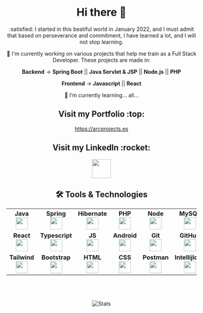 <div align="center">
    <h1>Hi there 👋</h1> 
    <p> :satisfied: I started in this beatiful world in January 2022, and I must admit that based on perseverance and commitment, I have learned a lot, and I will not     stop learning. </p>
    <p> 🔭 I'm currently working on various projects that help me train as a Full Stack Developer. These projects are made in: </p>
    <p><b>Backend</b>  -> <b>Spring Boot</b> || <b>Java Servlet & JSP</b> || <b>Node.js</b> || <b>PHP</b></p>
    <p><b>Frontend</b> -> <b>Javascript</b> || <b>React</b></p>
    <p>🌱 I’m currently learning...  all...</p>
    <h2> Visit my Portfolio :top: </h2>
    <a href="https://arcprojects.es" target="_blank">
        https://arcprojects.es    
    </a>
    <h2> Visit my LinkedIn :rocket: </h3>
    <a href="https://www.linkedin.com/in/antonio-rufino-casasus/">
        <img align=center height="50" src="https://user-images.githubusercontent.com/103459716/194719773-32f70ef4-5ff9-4f56-855b-d57c35ef85d9.png" />
    </a>
    <h2> 🛠 Tools & Technologies</h2>
    <table width="320px" align="center">
        <tbody>
            <tr valign="top">
                <td width="80px" align="center">
                    <span><strong>Java</strong></span><br>
                    <img height="32" src="https://cdn.jsdelivr.net/gh/devicons/devicon/icons/java/java-original.svg">
                </td>
                <td width="80px" align="center">
                    <span><strong>Spring</strong></span><br>
                    <img height="32px" src="https://cdn.jsdelivr.net/gh/devicons/devicon/icons/spring/spring-original.svg">
                </td>
                <td width="80px" align="center">
                    <span><strong>Hibernate</strong></span><br>
                    <img height="32px" src="https://user-images.githubusercontent.com/103459716/194718846-455b6051-6f38-42cb-abe8-59f2e69e3c01.png">
                </td>
                <td width="80px" align="center">
                    <span><strong>PHP</strong></span><br>
                    <img height="32px" src="https://user-images.githubusercontent.com/103459716/229304605-e832a371-b96a-4cc2-b6fc-861df69f5147.png">
                </td>
                <td width="80px" align="center">
                    <span><strong>Node</strong></span><br>
                    <img height="32px" src="https://e7.pngegg.com/pngimages/906/282/png-clipart-logo-computer-icons-php-wm-logo-text-label.png">
                </td>
                <td width="80px" align="center">
                    <span><strong>MySQL</strong></span><br>
                    <img height="32px" src="https://cdn.jsdelivr.net/gh/devicons/devicon/icons/mysql/mysql-plain.svg">
                </td>
                <td width="80px" align="center">
                    <span><strong>MongoDB</strong></span><br>
                    <img height="32px" src="https://cdn.jsdelivr.net/gh/devicons/devicon/icons/mysql/mysql-plain.svg">
                </td>
                <td width="80px" align="center">
                    <span><strong>ElasticSearch</strong></span><br>
                    <img height="32px" src="https://user-images.githubusercontent.com/103459716/194718803-23b0ec9b-91d9-4431-9443-caca463db2b4.png">
                </td>
                <td width="80px" align="center">
                    <span><strong>Docker</strong></span><br>
                    <img height="32px" src="https://cdn.jsdelivr.net/gh/devicons/devicon/icons/docker/docker-original-wordmark.svg">
                </td>
            </tr>
            <tr valign="top">
                <td width="80px" align="center">
                    <span><strong>React</strong></span><br>
                    <img height="32px" src="https://e7.pngegg.com/pngimages/906/282/png-clipart-logo-computer-icons-php-wm-logo-text-label.png">
                </td>
                <td width="80px" align="center">
                    <span><strong>Typescript</strong></span><br>
                    <img height="32px" src="https://e7.pngegg.com/pngimages/906/282/png-clipart-logo-computer-icons-php-wm-logo-text-label.png">
                </td>
                <td width="80px" align="center">
                    <span><strong>JS</strong></span><br>
                    <img height="32px" src="https://cdn.jsdelivr.net/gh/devicons/devicon/icons/javascript/javascript-original.svg">
                </td>
                <td width="80px" align="center">
                    <span><strong>Android</strong></span><br>
                    <img height="32px" src="https://cdn.jsdelivr.net/gh/devicons/devicon/icons/android/android-original.svg">
                </td>
                <td width="80px" align="center">
                    <span><strong>Git</strong></span><br>
                    <img height="32px" src="https://cdn.jsdelivr.net/gh/devicons/devicon/icons/git/git-plain.svg">
                </td>
                <td width="80px" align="center">
                    <span><strong>GitHub</strong></span><br>
                    <img height="32px" src="https://cdn.jsdelivr.net/gh/devicons/devicon/icons/github/github-original.svg">
                </td>
                <td width="80px" align="center">
                    <span><strong>Cloud</strong></span><br>
                    <img height="32px" src="https://cdn.jsdelivr.net/gh/devicons/devicon/icons/googlecloud/googlecloud-original.svg">
                </td>
                <td width="80px" align="center">
                    <span><strong>Tailwind</strong></span><br>
                    <img height="32px" src="https://cdn.jsdelivr.net/gh/devicons/devicon/icons/bootstrap/bootstrap-original.svg">
                </td>
                <td width="80px" align="center">
                    <span><strong>Bootstrap</strong></span><br>
                    <img height="32px" src="https://cdn.jsdelivr.net/gh/devicons/devicon/icons/bootstrap/bootstrap-original.svg">
                </td>
            </tr>
            <tr valign="top">
                <td width="80px" align="center">
                    <span><strong>Tailwind</strong></span><br>
                    <img height="32px" src="https://cdn.jsdelivr.net/gh/devicons/devicon/icons/bootstrap/bootstrap-original.svg">
                </td>
                <td width="80px" align="center">
                    <span><strong>Bootstrap</strong></span><br>
                    <img height="32px" src="https://cdn.jsdelivr.net/gh/devicons/devicon/icons/bootstrap/bootstrap-original.svg">
                </td>
                <td width="80px" align="center">
                    <span><strong>HTML</strong></span><br>
                    <img height="32px" src="https://cdn.jsdelivr.net/gh/devicons/devicon/icons/html5/html5-original.svg">
                </td>
                <td width="80px" align="center">
                    <span><strong>CSS</strong></span><br>
                    <img height="32px" src="https://cdn.jsdelivr.net/gh/devicons/devicon/icons/css3/css3-original.svg">
                </td>
                <td width="80px" align="center">
                    <span><strong>Postman</strong></span><br>
                    <img height="32px" src="https://user-images.githubusercontent.com/103459716/194718735-87ea7df4-9f98-4250-8d0b-91297358fe67.png">
                </td>
                <td width="80px" align="center">
                    <span><strong>IntellijIdea</strong></span><br>
                    <img height="32px" src="https://user-images.githubusercontent.com/103459716/194718701-80a3dbf4-3e73-4e5c-bd5d-f47312aa1f3c.png">
                </td>
                <td width="80px" align="center">
                    <span><strong>Eclipse</strong></span><br>
                    <img height="32px" src="https://user-images.githubusercontent.com/103459716/194718629-149cb560-9aa2-4413-b8e7-d3cf1d3fea86.png">
                </td>
                <td width="80px" align="center">
                    <span><strong>VSCode</strong></span><br>
                    <img height="32px" src="https://user-images.githubusercontent.com/103459716/194718629-149cb560-9aa2-4413-b8e7-d3cf1d3fea86.png">
                </td>
            </tr>
        </tbody>
    </table>
    <br><br><br>
    <div align="center">
        <img align="center" src="https://github-readme-stats.vercel.app/api?username=devs-toni&show_icons=true&theme=dark" alt="Stats" />
    </div>

</div>

